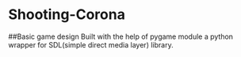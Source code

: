 # Shooting-Corona
##Basic game design
Built with the help of pygame module a python wrapper for SDL(simple direct media layer) library.
